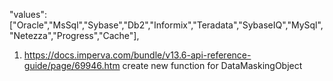 "values":["Oracle","MsSql","Sybase","Db2","Informix","Teradata","SybaseIQ","MySql","Netezza","Progress","Cache"],

1. https://docs.imperva.com/bundle/v13.6-api-reference-guide/page/69946.htm
create new function for DataMaskingObject
